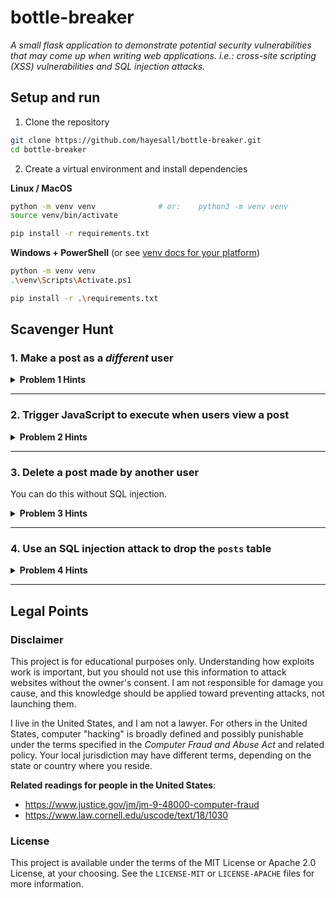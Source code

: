 # bottle-breaker

*A small flask application to demonstrate potential security vulnerabilities that may come up when writing web applications. i.e.: cross-site scripting (XSS) vulnerabilities and SQL injection attacks.*

## Setup and run

1. Clone the repository

```bash
git clone https://github.com/hayesall/bottle-breaker.git
cd bottle-breaker
```

2. Create a virtual environment and install dependencies

**Linux / MacOS**

```bash
python -m venv venv              # or:    python3 -m venv venv
source venv/bin/activate

pip install -r requirements.txt
```

**Windows + PowerShell** (or see [venv docs for your platform](https://docs.python.org/3/library/venv.html#how-venvs-work))

```bash
python -m venv venv
.\venv\Scripts\Activate.ps1

pip install -r .\requirements.txt
```

## Scavenger Hunt

### 1. Make a post as a *different* user


<details>
<summary><strong>Problem 1 Hints</strong></summary>

<details>
<summary>Hint #1</summary>

The post form on the home page is vulnerable. View page source, read how the `POST` method works, and see if you can make a post as a different user.

</details>

<details>
<summary>Hint #2</summary>

The page inspector or developer tools (in Firefox, Chrome, Opera, etc.) can be accessed by clicking on an element and selecting "Inspect", or with the shortcut <kbd>CTRL</kbd> + <kbd>SHIFT</kbd> + <kbd>I</kbd> / <kbd>⌘</kbd> + <kbd>OPTION</kbd> + <kbd>I</kbd>.

If you modify something on the page and click <kbd>ENTER</kbd>, the document object model displayed by your browser is updated. This includes all form elements.

</details>


<details>
<summary>Hint #3</summary>

The form on the home page lists something like: `action="/make-post@author=hayesall"`

</details>

<details>
<summary>Solution</summary>

Change the name of the user in the developer tools to something like: `action="/make-post@author=alice"`, and click enter. When you make a post, the post is inserted into the database as `alice` instead of your username.

This form is vulnerable because it inserts the name of the logged-in user into the form, but does not validate that the user making the `POST` request is the same as the user who clicks the button.

</details>


</details>

---

### 2. Trigger JavaScript to execute when users view a post

<details>
<summary><strong>Problem 2 Hints</strong></summary>

<details>
<summary>Hint #1</summary>

The form on the home page allows users to style their posts with basic HTML formatting. For example, users can post something like:

```html
<strong>Hello</strong> <em>World!</em>
```

... in order to style their posts with bold or italic formatting.

</details>

<details>
<summary>Hint #2</summary>

The `index.html` template includes something that says: `{{ post.content | safe }}`.

Normally, we should only use the `safe` filter on content that we have verified is safe.

</details>


<details>
<summary>Solution</summary>

The way we display posts includes a **cross-site scripting** (XSS) vulnerability. Users can post something like:

```html
<script>alert('samy is my hero');</script>
```

When users view this post, the JavaScript gets executed, triggering an "Alert" message in their browser.

</details>


</details>

---

### 3. Delete a post made by another user

You can do this without SQL injection.

<details>
<summary><strong>Problem 3 Hints</strong></summary>

<details>
<summary>Hint #1</summary>

The `delete_post` method in `app.py` is vulnerable. Go to your profile, view page source, and figure out how the form submission works.

</details>

<details>
<summary>Hint #2</summary>

This is similar to the solution for the first problem.

</details>

<details>
<summary>Hint #3</summary>

`user_profile.html` inserts "Delete" buttons with the following code:

```html
{% if current_user.id == username %}
<form action="{{ url_for('delete_post', username=username, post_id=post.id) }}" method="POST">
    <button type="submit" class="btn btn-danger rounded-0">X</button>
</form>
{% endif %}
```

</details>


<details>
<summary>Solution</summary>

Similar to the first problem, the backend uses an API that does not verify who is making a request to an endpoint. Furthermore, it does not even check whether the post number belongs to the user 😬

The `user_profile.html` template conditionally inserts delete buttons *only* when the logged in user is the same as the user viewing the page, but there is nothing stopping *anyone* from triggering the API on form submission.

Change the form action to something like:

```
/delete-post/hayesall/1
```

... and click the red submit button.

</details>


</details>

---

### 4. Use an SQL injection attack to drop the `posts` table

<details>
<summary><strong>Problem 4 Hints</strong></summary>

<details>
<summary>Hint #1</summary>

In SQL, `--` is a comment, meaning that everything after `--` is ignored by the parser.

```sql
DROP TABLE posts; -- This is a comment, everything after the double-dash is ignored
```

</details>

<details>
<summary>Hint #2</summary>

The architecture of an SQL injection attack is to write a query that is (1) valid SQL and passes the server's input validation and the database's query parser, but (2) does something unexpected.

For example, if we have a query that normally inserts a name into a table:

```sql
INSERT INTO users (username) VALUES ('alice');
```

... consider what would happen if `alice` was replaced with `alice'); DROP TABLE posts; -- `. The resulting query would be:

```sql
INSERT INTO users (username) VALUES ('alice'); DROP TABLE posts; -- ');
```

</details>


<details>
<summary>Hint #3</summary>

This site uses SQLite, which is normally built around the `sql.execute()` method. This takes a string as input and executes it as a query.

This method has some built-in security. For example: if you try to execute a query that contains a semicolon (i.e., multiple statements), it will fail with something like:

```python
sqlite3.Warning: You can only execute one statement at a time.
```

If you have a local copy of the code, try finding *which line might be vulnerable* by grepping for a line of code that contains a non-standard execute call:

```bash
git grep -n 'self.curr.execute'
```

`git grep -n` returns the file and line number for each match.

</details>


<details>
<summary>Solution</summary>

Hints 1/2/3 should lead you toward the `/settings` page and "Change Username" form. The form is vulnerable to SQL injection because the `change_username` methods uses a dangerous pattern:

```python
script = f"PRAGMA foreign_keys = ON; UPDATE users SET username = '{new_username}' WHERE username = '{old_username}';"
self.curr.executescript(script)
```

This is vulnerable because the `executescript` method allows multiple statements to be executed at once. If we can insert a semicolon into the `new_username` field and use our knowledge of our `old_username`, we can write a query that drops the `posts` table:

```
alice2' WHERE username = 'alice'; DROP TABLE posts; --
```

</details>


</details>

---

## Legal Points

### Disclaimer

This project is for educational purposes only. Understanding how exploits work is important, but you should not use this information to attack websites without the owner's consent. I am not responsible for damage you cause, and this knowledge should be applied toward preventing attacks, not launching them.

I live in the United States, and I am not a lawyer. For others in the United States, computer "hacking" is broadly defined and possibly punishable under the terms specified in the *Computer Fraud and Abuse Act* and related policy. Your local jurisdiction may have different terms, depending on the state or country where you reside.

**Related readings for people in the United States**:

- https://www.justice.gov/jm/jm-9-48000-computer-fraud
- https://www.law.cornell.edu/uscode/text/18/1030

### License

This project is available under the terms of the MIT License or Apache 2.0 License, at your choosing. See the `LICENSE-MIT` or `LICENSE-APACHE` files for more information.
